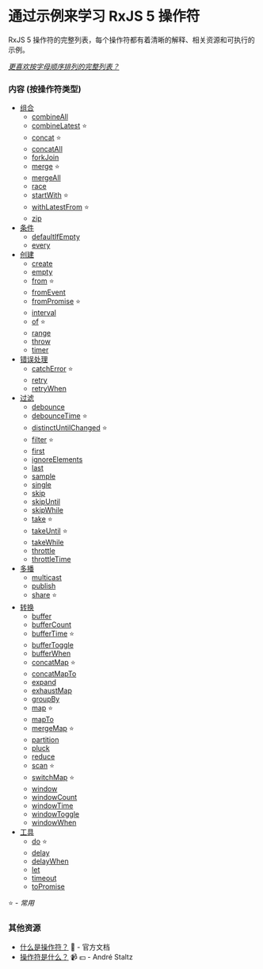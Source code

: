 # 通过示例来学习 RxJS 5 操作符

RxJS 5 操作符的完整列表，每个操作符都有着清晰的解释、相关资源和可执行的示例。

_[更喜欢按字母顺序排列的完整列表？](complete.md)_

### 内容 (按操作符类型)

* [组合](combination/README.md)
  * [combineAll](combination/combineall.md)
  * [combineLatest](combination/combinelatest.md) :star:
  * [concat](combination/concat.md) :star:
  * [concatAll](combination/concatall.md)
  * [forkJoin](combination/forkjoin.md)
  * [merge](combination/merge.md) :star:
  * [mergeAll](combination/mergeall.md)
  * [race](combination/race.md)
  * [startWith](combination/startwith.md) :star:
  * [withLatestFrom](combination/withlatestfrom.md) :star:
  * [zip](combination/zip.md)
* [条件](conditional/README.md)
  * [defaultIfEmpty](conditional/defaultifempty.md)
  * [every](conditional/every.md)
* [创建](creation/README.md)
  * [create](creation/create.md)
  * [empty](creation/empty.md)
  * [from](creation/from.md) :star:
  * [fromEvent](creation/fromevent.md)
  * [fromPromise](creation/frompromise.md) :star:
  * [interval](creation/interval.md)
  * [of](creation/of.md) :star:
  * [range](creation/range.md)
  * [throw](creation/throw.md)
  * [timer](creation/timer.md)
* [错误处理](error_handling/README.md)
  * [catchError](error_handling/catch.md) :star:
  * [retry](error_handling/retry.md)
  * [retryWhen](error_handling/retrywhen.md)
* [过滤](filtering/README.md)
  * [debounce](filtering/debounce.md)
  * [debounceTime](filtering/debouncetime.md) :star:
  * [distinctUntilChanged](filtering/distinctuntilchanged.md) :star:
  * [filter](filtering/filter.md) :star:
  * [first](filtering/first.md)
  * [ignoreElements](filtering/ignoreelements.md)
  * [last](filtering/last.md)
  * [sample](filtering/sample.md)
  * [single](filtering/single.md)
  * [skip](filtering/skip.md)
  * [skipUntil](filtering/skipuntil.md)
  * [skipWhile](filtering/skipwhile.md)
  * [take](filtering/take.md) :star:
  * [takeUntil](filtering/takeuntil.md) :star:
  * [takeWhile](filtering/takewhile.md)
  * [throttle](filtering/throttle.md)
  * [throttleTime](filtering/throttletime.md)
* [多播](multicasting/README.md)
  * [multicast](multicasting/multicast.md)
  * [publish](multicasting/publish.md)
  * [share](multicasting/share.md) :star:
* [转换](transformation/README.md)
  * [buffer](transformation/buffer.md)
  * [bufferCount](transformation/buffercount.md)
  * [bufferTime](transformation/buffertime.md) :star:
  * [bufferToggle](transformation/buffertoggle.md)
  * [bufferWhen](transformation/bufferwhen.md)
  * [concatMap](transformation/concatmap.md) :star:
  * [concatMapTo](transformation/concatmapto.md)
  * [expand](transformation/expand.md)
  * [exhaustMap](transformation/exhaustmap.md)
  * [groupBy](transformation/groupby.md)
  * [map](transformation/map.md) :star:
  * [mapTo](transformation/mapto.md)
  * [mergeMap](transformation/mergemap.md) :star:
  * [partition](transformation/partition.md)
  * [pluck](transformation/pluck.md)
  * [reduce](transformation/reduce.md)
  * [scan](transformation/scan.md) :star:
  * [switchMap](transformation/switchmap.md) :star:
  * [window](transformation/window.md)
  * [windowCount](transformation/windowcount.md)
  * [windowTime](transformation/windowtime.md)
  * [windowToggle](transformation/windowtoggle.md)
  * [windowWhen](transformation/windowwhen.md)
* [工具](utility/README.md)
  * [do](utility/do.md) :star:
  * [delay](utility/delay.md)
  * [delayWhen](utility/delaywhen.md)
  * [let](utility/let.md)
  * [timeout](utility/timeout.md)
  * [toPromise](utility/topromise.md)

:star: - _常用_

### 其他资源

* [什么是操作符？](http://cn.rx.js.org/manual/overview.html#29) :newspaper: - 官方文档
* [操作符是什么？](https://egghead.io/lessons/rxjs-what-rxjs-operators-are) :video_camera: :dollar: - André Staltz
